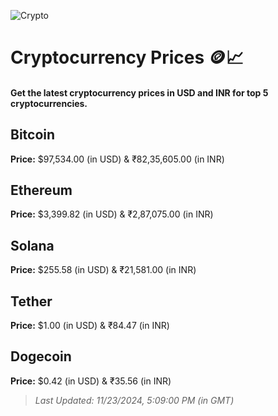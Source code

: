 
![Crypto](https://www.techguide.com.au/wp-content/uploads/2020/11/crypto3.jpeg)

# Cryptocurrency Prices 🪙📈

#### Get the latest cryptocurrency prices in USD and INR for top 5 cryptocurrencies.

## Bitcoin

**Price:** $97,534.00 (in USD) & ₹82,35,605.00 (in INR)

## Ethereum

**Price:** $3,399.82 (in USD) & ₹2,87,075.00 (in INR)

## Solana

**Price:** $255.58 (in USD) & ₹21,581.00 (in INR)

## Tether

**Price:** $1.00 (in USD) & ₹84.47 (in INR)

## Dogecoin

**Price:** $0.42 (in USD) & ₹35.56 (in INR)

> _Last Updated: 11/23/2024, 5:09:00 PM (in GMT)_

